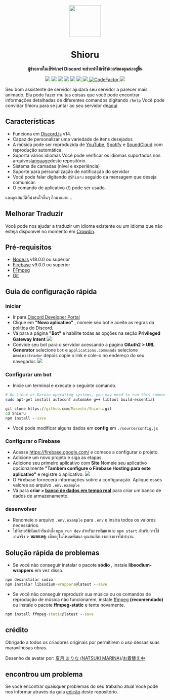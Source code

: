 <div align="center">
  <img src="https://raw.githubusercontent.com/Maseshi/Shioru/main/assets/icons/favicon-circle.png" width="100" />
  <strong>
    <h1>Shioru</h2>
    <p>ผู้ช่วยภายในเซิร์ฟเวอร์ Discord จะช่วยทำให้เซิร์ฟเวอร์ของคุณน่าอยู่ขึ้น</p>
  </strong>
  <img src="https://img.shields.io/badge/discord.js-v14-7354F6?logo=discord&logoColor=white" />
  <img src="https://img.shields.io/github/stars/Maseshi/Shioru.svg?logo=github" />
  <img src="https://img.shields.io/github/v/release/Maseshi/Shioru" />
  <img src="https://img.shields.io/github/license/Maseshi/Shioru.svg?logo=github" />
  <img src="https://img.shields.io/github/last-commit/Maseshi/Shioru" />
  <a title="Status" target="_blank" href="https://shioru.statuspage.io/">
    <img src="https://img.shields.io/badge/dynamic/json?logo=google-cloud&logoColor=white&label=status&query=status.indicator&url=https%3A%2F%2Fq60yrzp0cbgg.statuspage.io%2Fapi%2Fv2%2Fstatus.json" />
  </a>
  <a title="Crowdin" target="_blank" href="https://crowdin.com/project/shioru">
    <img src="https://badges.crowdin.net/shioru/localized.svg" />
  </a>
  <a title="CodeFactor" target="_blank" href="https://www.codefactor.io/repository/github/maseshi/shioru">
    <img src="https://www.codefactor.io/repository/github/maseshi/shioru/badge" alt="CodeFactor" />
  </a>
  <a title="Top.gg" target="_blank" href="https://top.gg/bot/704706906505347183">
    <img src="https://top.gg/api/widget/upvotes/704706906505347183.svg" />
  </a>
</div>

Seu bom assistente de servidor ajudará seu servidor a parecer mais animado. Ela pode fazer muitas coisas que você pode encontrar informações detalhadas de diferentes comandos digitando `/help` Você pode convidar Shioru para se juntar ao seu servidor de[aqui](https://discord.com/api/oauth2/authorize?client_id=704706906505347183&permissions=8&scope=applications.commands%20bot&redirect_uri=https%3A%2F%2Fshiorus.web.app%2Fthanks-you)

<div align="center">
  <a href="https://github.com/Maseshi/Shioru/tree/main/documents">
    </img>
  </a>
</div>

## Características

- Funciona em [Discord.js](https://discord.js.org/) v14.
- Capaz de personalizar uma variedade de itens desejados
- A música pode ser reproduzida de [YouTube](https://www.youtube.com/), [Spotify](https://www.spotify.com/) e [SoundCloud](https://soundcloud.com/) com reprodução automática.
- Suporta vários idiomas Você pode verificar os idiomas suportados nos arquivos[language](https://github.com/Maseshi/shioru/blob/main/source/languages)deste repositório.
- Sistema de camadas (nível e experiência)
- Suporte para personalização de notificação do servidor
- Você pode falar digitando `@Shioru` seguido da mensagem que deseja comunicar.
- O comando de aplicativo (/) pode ser usado.

และคุณสมบัติที่น่าสนใจอื่นๆ อีกมากมาย...

## Melhorar Traduzir

Você pode nos ajudar a traduzir um idioma existente ou um idioma que não esteja disponível no momento em [Crowdin](https://crowdin.com/project/shioru-bot).

## Pré-requisitos

- [Node.js](https://nodejs.org/) v18.0.0 ou superior
- [Firebase](https://firebase.google.com/) v9.0.0 ou superior
- [FFmpeg](https://www.ffmpeg.org/download.html)
- [Git](https://git-scm.com/downloads)

## Guia de configuração rápida

### iniciar

- Ir para [Discord Developer Portal](https://discord.com/developers/applications)
- Clique em **"Novo aplicativo"** , nomeie seu bot e aceite as regras da política do Discord.
- Vá para a página **"Bot"** e habilite todas as opções na seção **Privileged Gateway Intent** ![](https://raw.githubusercontent.com/Maseshi/Shioru/main/assets/images/discord-developer-portal-privileged-gateway-intents.png)
- Convide seu bot para o servidor acessando a página **OAuth2 > URL Generator** selecione `bot` e `applications.commands` selecione `Administrador` depois copie o link e cole-o no endereço do seu navegador. ![](https://raw.githubusercontent.com/Maseshi/Shioru/main/assets/images/discord-developer-portal-scopes.png)

### Configurar um bot

- Inicie um terminal e execute o seguinte comando.

```sh
# On Linux or Darwin operating systems, you may need to run this command.
sudo apt-get install autoconf automake g++ libtool build-essential
```

```bat
git clone https://github.com/Maseshi/Shioru.git
cd Shioru
npm install --save
```

- Você pode modificar alguns dados em **config** em `./source/config.js`

### Configurar o Firebase

- Acesse https://firebase.google.com/ e comece a configurar o projeto.
- Adicione um novo projeto e siga as etapas.
- Adicione seu primeiro aplicativo com **Site** Nomeie seu aplicativo opcionalmente **"Também configure o Firebase Hosting para este aplicativo"** e registre o aplicativo. ![](https://raw.githubusercontent.com/Maseshi/Shioru/main/assets/images/firebase-setup-web-application.png)
- O Firebase fornecerá informações sobre a configuração. Aplique esses valores ao arquivo `.env.example`
- Vá para **criar > [banco de dados em tempo real](https://console.firebase.google.com/u/0/project/_/database/data)** para criar um banco de dados de armazenamento.

### desenvolver

- Renomeie o arquivo `.env.example` para `.env` e insira todos os valores necessários.
- ไปที่เทอร์มินัลแล้วรันคำสั่ง `npm run dev` สำหรับการพัฒนาและ `npm start` สำหรับการใช้งานจริง > **หมายเหตุ**: เมื่ออยู่ในโหมดพัฒนา คุณสมบัตบางอย่างอาจไม่ทำงาน

## Solução rápida de problemas

- Se você não conseguir instalar o pacote **sódio** , instale **libsodium-wrappers** em vez disso.
```bat
npm desinstalar sódio
npm instalar libsodium-wrappers@latest --save
```
- Se você não conseguir reproduzir sua música ou os comandos de reprodução de música não funcionarem, instale [ffmpeg](https://ffmpeg.org/download.html) **(recomendado)** ou instale o pacote **ffmpeg-static** e tente novamente.
```bat
npm install ffmpeg-static@latest --save
```

## crédito

Obrigado a todos os criadores originais por permitirem o uso dessas suas maravilhosas obras.

Desenho de avatar por: [夏月 まりな (NATSUKI MARINA)](https://www.pixiv.net/en/users/482462)/[お着替え中](https://www.pixiv.net/en/artworks/76075098)

## encontrou um problema

Se você encontrar quaisquer problemas do seu trabalho atual Você pode nos informar através da guia [edição](https://github.com/Maseshi/Shioru/issues) deste repositório.

